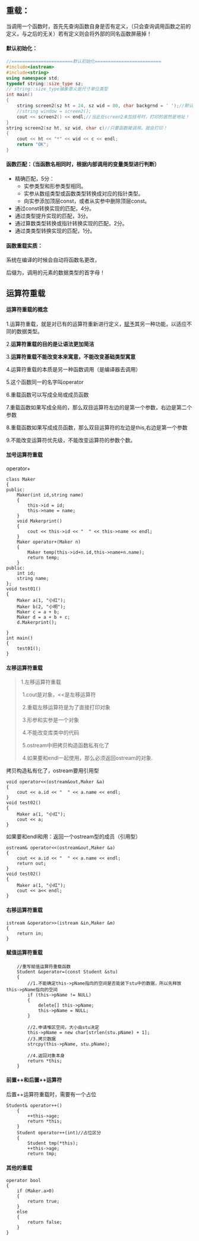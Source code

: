 ## 重载：

当调用一个函数时，首先先查询函数自身是否有定义，（只会查询调用函数之前的定义，与之后的无关）若有定义则会将外部的同名函数屏蔽掉！

#### 默认初始化：

```c++
//=======================默认初始化=========================
#include<iostream>
#include<string>
using namespace std;
typedef string::size_type sz;
// string::size_type抽象意义是尺寸单位类型
int main()
{
	string screen2(sz ht = 24, sz wid = 80, char backgrnd = ' ');//默认初始化的模板
	//string window = screen2();
	cout << screen2() << endl;//当此处screen2未加括号时，打印的居然是地址！
}
string screen2(sz ht, sz wid, char c)//只要函数被调用，就会打印！
{
	cout << ht << "*" << wid << c << endl;
	return "OK";
}
```

#### 函数匹配：（当函数名相同时，根据内部调用的变量类型进行判断）

- 精确匹配，5分：
  - 实参类型和形参类型相同。
  - 实参从数组类型或函数类型转换成对应的指针类型。
  - 向实参添加顶层const，或者从实参中删除顶层const。
- 通过const转换实现的匹配，4分。
- 通过类型提升实现的匹配，3分。
- 通过算数类型转换或指针转换实现的匹配，2分。
- 通过类类型转换实现的匹配，1分。



#### 函数重载实质：

系统在编译的时候会自动将函数名更改，

后缀为，调用的元素的数据类型的首字母！

## 运算符重载

#### **运算符重载的概念**

1.运算符重载，就是对已有的运算符重新进行定义，[赋予](http://baike.baidu.com/view/483609.htm)其另一种功能，以适应不同的数据类型。

2.**运算符重载的目的是让语法更加简洁**

3.**运算符重载不能改变本来寓意，不能改变基础类型寓意**

4.运算符重载的本质是另一种函数调用（是编译器去调用）

5.这个函数同一的名字叫operator

6.重载函数可以写成全局或成员函数

7.重载函数如果写成全局的，那么双目运算符左边的是第一个参数，右边是第二个参数

8.重载函数如果写成成员函数，那么双目运算符的左边是this,右边是第一个参数

9.不能改变运算符优先级，不能改变运算符的参数个数。

#### 加号运算符重载

operator+

```
class Maker
{
public:
	Maker(int id,string name)
	{
		this->id = id;
		this->name = name;
	}
	void Makerprint()
	{
		cout << this->id << "  " << this->name << endl;
	}
	Maker operator+(Maker n)
	{
		Maker temp(this->id+n.id,this->name+n.name);
		return temp;
	}
public:
	int id;
	string name;
};
void test01()
{
	Maker a(1, "小红");
	Maker b(2, "小明");
	Maker c = a + b;
	Maker d = a + b + c;
	d.Makerprint();

}
int main()
{
	test01();
}
```

#### 左移运算符重载

> 1.左移运算符重载
>
> ​	1.cout是对象，<<是左移运算符
>
> ​	2.重载左移运算符是为了直接打印对象
>
> ​	3.形参和实参是一个对象
>
> ​	4.不能改变库类中的代码
>
> ​	5.ostream中把拷贝构造函数私有化了
>
> ​	4.如果要和endl一起使用，那么必须返回ostream的对象.

拷贝构造私有化了，ostream要用引用型

```
void operator<<(ostream&out,Maker &a)
{
	cout << a.id << "  " << a.name << endl;
}
void test02()
{
	Maker a(1, "小红");
	cout << a;
}
```

如果要和endl和用：返回一个ostream型的成员（引用型）

```
ostream& operator<<(ostream&out,Maker &a)
{
	cout << a.id << "  " << a.name << endl;
	return out;
}
void test02()
{
	Maker a(1, "小红");
	cout << a<< endl;
}
```

#### 右移运算符重载

```
istream &operator>>(istream &in,Maker &m)
{
	return in;
}
```

#### 赋值运算符重载

```
	//重写赋值运算符重载函数
	Student &operator=(const Student &stu)
	{
		//1.不能确定this->pName指向的空间是否能装下stu中的数据，所以先释放this->pName指向的空间
		if (this->pName != NULL)
		{
			delete[] this->pName;
			this->pName = NULL;
		}

		//2.申请堆区空间，大小由stu决定
		this->pName = new char[strlen(stu.pName) + 1];
		//3.拷贝数据
		strcpy(this->pName, stu.pName);

		//4.返回对象本身
		return *this;
	}	
```

#### 前置++和后置++运算符

后置++运算符重载时，需要有一个占位

```
Student& operator++()
	{
		++this->age;
		return *this;
	}
	Student operator++(int)//占位区分
	{
		Student tmp(*this);
		++this->age;
		return tmp;

```

#### 其他的重载

```
operator bool
{
	if (Maker.a>0)
	{
		return true;
	}
	else
	{
		return false;
	}
}	
```


